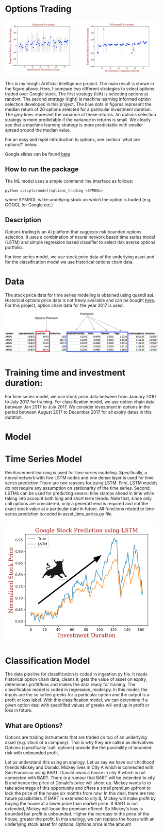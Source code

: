 
# Options Trading

![Alt text](./images/results.png?raw=true "Title")

This is my Insight Artificial Intelligence project. The main result is shown in the figure above. Here, I compare two different strategies to select options traded over Google stock. The first strategy (left) is selecting options at random. The second strategy (right) is machine learning informed option selection developed in this project. The blue dots in figures represent the median return of 20 options selected for a particular investment duration. The grey lines represent the variance of these returns. An options selection strategy is more predictable if the variance in returns is small. We clearly see that a machine learning strategy is more predictable with smaller spread around the median value.

For an easy and rspid introduction to options, see section 'what are options?' below.

Google slides can be found [here](https://docs.google.com/presentation/d/1bubSDpVukkwkACXivLEY4nQMSzOSIPdzUTxachdkKQ4/edit#slide=id.g4302bf8b27_0_0)

## How to run the package

The ML model uses a simple command line interface as follows:

 ```
python scripts/model/options_trading <SYMBOL>

```
where SYMBOL is the undelying stock on which the option is traded (e.g. GOOGL for Google etc.)

## Description

Options trading is an AI platform that suggests risk bounded options selection. It uses a combination of neural network based time series model (LSTM) and simple regression based classifier to select risk averse options portfolio.

For time series model, we use stock price data of the underlying asset and for the classification model we use historical options chain data.

# Data

The stock price data for time series modeling is obtained using quandl api. Historical options price data is not freely available and can be bought [here](http://www.cboe.com/data/historical-options-data). For this project, option chain data for the year 2017 is used.

![Alt text](./images/option_chain.png?raw=true "Title")

# Training time and investment duration:

For time series model, we use stock price data between from January 2010 to July 2017 for training. For classification model, we use option chain data between Jan 2017 to July 2017. We consider investment in options in the period between August 2017 to December 2017 for all expiry dates in this duration. 


# Model

# Time Series Model

Reinforcement learning is used for time series modeling. Specifically, a neural network with five LSTM nodes and one dense layer is used for time series prediction.There are two reasons for using LSTM. First, LSTM models do not require any assumption on stationarity of the time series. Second, LSTMs can be used for predicting several time stamps ahead in time while taking into account both long and short term trends.  Note that, since only call options are considered, only a general trend is required and not the exact stock value at a particular date in future. All functions related to time series prediction is coded in asset_time_series.py file.

![Alt text](./images/google_bull.png?raw=true "Title")

# Classification Model

The data pipeline for classification is coded in ingestion.py file. It reads historical option chain data, cleans it, gets the value of asset on expiry, determines profit/loss and makes the data ready for training. The classification model is coded in regression_model.py. In this model, the inputs are the so called greeks for a particular option and the output is a profit or loss label.  With this classification model, we can determine if a given option deal with specififed values of greeks will end up in profit or loss in future. 

## What are Options?

Options are trading instruments that are traded on top of an underlying asset (e.g. stock of a company). That is why they are called as derivatives. Options (specifically 'call' options) provide the the possibility of bounded risk with unbounded profit.


Let us understand this using an analogy. Let us say we have our childhood friends Mickey and Donald. Mickey lives in City A which is connected with San Francisco using BART. Donald owns a house in city B which is not connected with BART. There is a rumour that BART will be extended to city B and hence the price of Donald's price will shoot up. Mickey wants to to take advantage of this opportunity and offers a small premium upfront to lock the price of the house six months from now. In this deal, there are two future possibilities. If BART is extended to city B, Mickey will make profit by buying the house at a lower price than market price. If BART is not extended, Mickey will loose the premium offered. So Mickey's loss is bounded but profit is unbounded. Higher the increase in the price of the house, greater the profit. In this analogy, we can replace the house with an underlying stock asset for options. Options price is the amount 

